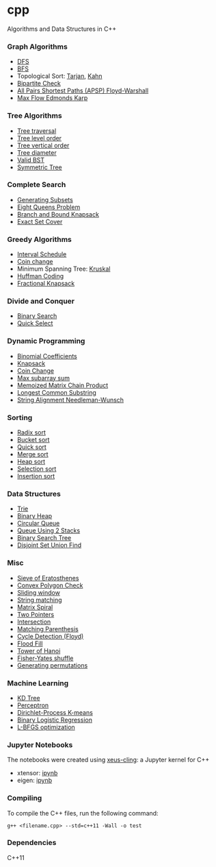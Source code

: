 # cpp
Algorithms and Data Structures in C++

### Graph Algorithms

* [DFS](./graphs/DFS.cpp)
* [BFS](./graphs/BFS.cpp)
* Topological Sort: [Tarjan](./graphs/topological_sort_tarjan.cpp), [Kahn](./graphs/topological_sort/topological_sort_kahn.cpp)
* [Bipartite Check](./graphs/bipartite_check.cpp)
* [All Pairs Shortest Paths (APSP) Floyd-Warshall](./graphs/apsp_floyd_warshall.cpp)
* [Max Flow Edmonds Karp](./graphs/max_flow_edmonds_karp.cpp)

### Tree Algorithms

* [Tree traversal](./trees/tree_traversal.cpp)
* [Tree level order](./trees/tree_level_order.cpp)  
* [Tree vertical order](./trees/tree_vertical_order.cpp)
* [Tree diameter](./trees/tree_diameter.cpp)  
* [Valid BST](./trees/tree_isValidBST.cpp)  
* [Symmetric Tree](./trees/tree_isSymmetric.cpp) 


### Complete Search

* [Generating Subsets](./complete_search/subset_gen.cpp)
* [Eight Queens Problem](./complete_search/eight_queens.cpp)
* [Branch and Bound Knapsack](./complete_search/knapsack_branch_and_bound.cpp)
* [Exact Set Cover](./complete_search/exact_cover.cpp)  

### Greedy Algorithms

* [Interval Schedule](./greedy/interval_schedule/interval_schedule.cpp)  
* [Coin change](./greedy/coin_change_greedy.cpp)  
* Minimum Spanning Tree: [Kruskal](./greedy/mst_kruskal.cpp)   
* [Huffman Coding](./greedy/huffman_coding.cpp)  
* [Fractional Knapsack](./greedy/knapsack_greedy.cpp)  

### Divide and Conquer

* [Binary Search](./divide_and_conquer/binary_search.cpp)  
* [Quick Select](./divide_and_conquer/quick_select.cpp)  

### Dynamic Programming

* [Binomial Coefficients](./dynamic_programming/binomial_coeffs.cpp)  
* [Knapsack](./dynamic_programming/knapsack_dp.cpp)  
* [Coin Change](./dynamic_programming/coin_change.cpp)
* [Max subarray sum](./dynamic_programming/max_subarray_sum.cpp)
* [Memoized Matrix Chain Product](./dynamic_programming/matrix_chain.cpp)
* [Longest Common Substring](./dynamic_programming/longest_common_substring/longest_common_substring.cpp)
* [String Alignment Needleman-Wunsch](./dynamic_programming/string_alignment.cpp)

### Sorting

* [Radix sort](./sorting/radix_sort.cpp)
* [Bucket sort](./sorting/bucket_sort.cpp)
* [Quick sort](./sorting/quick_sort.cpp)
* [Merge sort](./sorting/merge_sort.cpp)
* [Heap sort](./sorting/heap_sort.cpp)
* [Selection sort](./sorting/selection_sort.cpp)  
* [Insertion sort](./sorting/insertion_sort.cpp)  

### Data Structures

* [Trie](./data_structures/trie.cpp)  
* [Binary Heap](./data_structures/binary_heap.cpp)  
* [Circular Queue](./data_structures/circular_queue.cpp)  
* [Queue Using 2 Stacks](./data_structures/queue_with_2stacks.cpp)  
* [Binary Search Tree](./data_structures/bst.cpp)  
* [Disjoint Set Union Find](./data_structures/union_find.cpp) 
 

### Misc

* [Sieve of Eratosthenes](./misc/sieve_of_eratosthenes.cpp)
* [Convex Polygon Check](./misc/is_convex.cpp)
* [Sliding window](./misc/sliding_window.cpp)
* [String matching](./misc/string_matching.cpp)
* [Matrix Spiral](./misc/matrix_spiral.cpp)
* [Two Pointers](./misc/two_pointers.cpp)
* [Intersection](./misc/intersection.cpp)
* [Matching Parenthesis](./misc/matching_parentheses.cpp)
* [Cycle Detection (Floyd)](./misc/cycle_detection_floyd.cpp)
* [Flood Fill](./misc/flood_fill.cpp)  
* [Tower of Hanoi](./misc/tower_of_hanoi.cpp)  
* [Fisher-Yates shuffle](./misc/fisher_yates_shuffle.cpp)  
* [Generating permutations](./misc/permutations.cpp)  


### Machine Learning

* [KD Tree](./machine_learning/kdtree.cpp)  
* [Perceptron](./machine_learning/perceptron/perceptron.cpp)    
* [Dirichlet-Process K-means](./machine_learning/dpmeans/dpmeans.cpp)  
* [Binary Logistic Regression](./machine_learning/logreg/logreg.cpp)  
* [L-BFGS optimization](./machine_learning/lbfgs/lbfgs_simple.cpp)  

### Jupyter Notebooks

The notebooks were created using [xeus-cling](https://github.com/QuantStack/xeus-cling): a Jupyter kernel for C++

* xtensor: [ipynb](https://github.com/vsmolyakov/cpp/blob/master/notebooks/xtensor.ipynb)
* eigen: [ipynb](https://github.com/vsmolyakov/cpp/blob/master/notebooks/eigen.ipynb)


### Compiling

To compile the C++ files, run the following command:

```
g++ <filename.cpp> --std=c++11 -Wall -o test 
```

### Dependencies

C++11
